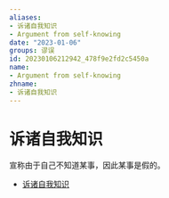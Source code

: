 ```yaml
---
aliases:
- 诉诸自我知识
- Argument from self-knowing
date: "2023-01-06"
groups: 谬误
id: 20230106212942_478f9e2fd2c5450a
name:
- Argument from self-knowing
zhname:
- 诉诸自我知识
---
```


# 诉诸自我知识

宣称由于自己不知道某事，因此某事是假的。

* [诉诸自我知识](https://zh.wikipedia.org/wiki/%E8%A8%B4%E8%AB%B8%E8%87%AA%E6%88%91%E7%9F%A5%E8%AD%98)
